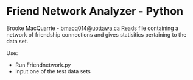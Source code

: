 # Friend Network Analyzer - Python
Brooke MacQuarrie - bmacq014@uottawa.ca
Reads file containing a network of friendship connections and gives statisitics pertaining to the data set.

Use:
- Run Friendnetwork.py
- Input one of the test data sets


